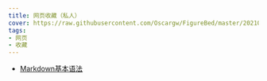 ```yaml
---
title: 网页收藏（私人）
cover: https://raw.githubusercontent.com/Oscargw/FigureBed/master/20210531141839.png
tags: 
- 网页
- 收藏
---
```



- [Markdown基本语法](https://www.markdown.xyz/)
